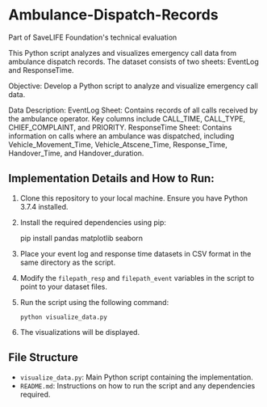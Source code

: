 # Ambulance-Dispatch-Records
Part of SaveLIFE Foundation's technical evaluation

This Python script analyzes and visualizes emergency call data from ambulance dispatch records. The dataset consists of two sheets: EventLog and ResponseTime.

Objective:
Develop a Python script to analyze and visualize emergency call data.

Data Description:
EventLog Sheet: Contains records of all calls received by the ambulance operator. Key columns include CALL_TIME, CALL_TYPE, CHIEF_COMPLAINT, and PRIORITY.
ResponseTime Sheet: Contains information on calls where an ambulance was dispatched, including Vehicle_Movement_Time, Vehicle_Atscene_Time, Response_Time, Handover_Time, and Handover_duration.

## Implementation Details and How to Run:

1. Clone this repository to your local machine. Ensure you have Python 3.7.4 installed.
2. Install the required dependencies using pip:

    pip install pandas matplotlib seaborn

4. Place your event log and response time datasets in CSV format in the same directory as the script.
5. Modify the `filepath_resp` and `filepath_event` variables in the script to point to your dataset files.
6. Run the script using the following command:

    ```
    python visualize_data.py
    ```

7. The visualizations will be displayed.

## File Structure

- `visualize_data.py`: Main Python script containing the implementation.
- `README.md`: Instructions on how to run the script and any dependencies required.
